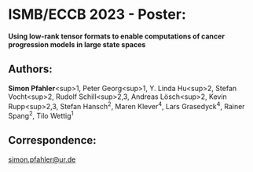 # ISMB/ECCB 2023 - Poster:

**Using low-rank tensor formats to enable computations of cancer progression models in large state spaces**

## Authors:

**Simon Pfahler**\<sup>1</sup>, Peter Georg\<sup>1</sup>, Y. Linda Hu\<sup>2</sup>, Stefan Vocht\<sup>2</sup>, Rudolf Schill\<sup>2,3</sup>, Andreas Lösch\<sup>2</sup>, Kevin Rupp\<sup>2,3</sup>, Stefan Hansch<sup>2</sup>, Maren Klever<sup>4</sup>, Lars Grasedyck<sup>4</sup>, Rainer Spang<sup>2</sup>, Tilo Wettig<sup>1</sup>

## Correspondence:
[simon.pfahler@ur.de](mailto:simon.pfahler@ur.de)
